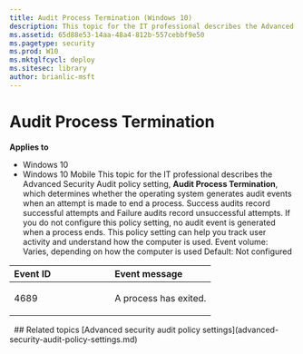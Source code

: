 ```yaml
---
title: Audit Process Termination (Windows 10)
description: This topic for the IT professional describes the Advanced Security Audit policy setting, Audit Process Termination, which determines whether the operating system generates audit events when an attempt is made to end a process.
ms.assetid: 65d88e53-14aa-48a4-812b-557cebbf9e50
ms.pagetype: security
ms.prod: W10
ms.mktglfcycl: deploy
ms.sitesec: library
author: brianlic-msft
---
```

# Audit Process Termination
**Applies to**
-   Windows 10
-   Windows 10 Mobile
This topic for the IT professional describes the Advanced Security Audit policy setting, **Audit Process Termination**, which determines whether the operating system generates audit events when an attempt is made to end a process.
Success audits record successful attempts and Failure audits record unsuccessful attempts.
If you do not configure this policy setting, no audit event is generated when a process ends.
This policy setting can help you track user activity and understand how the computer is used.
Event volume: Varies, depending on how the computer is used
Default: Not configured
<table>
<colgroup>
<col width="50%" />
<col width="50%" />
</colgroup>
<thead>
<tr class="header">
<th align="left">Event ID</th>
<th align="left">Event message</th>
</tr>
</thead>
<tbody>
<tr class="odd">
<td align="left"><p>4689</p></td>
<td align="left"><p>A process has exited.</p></td>
</tr>
</tbody>
</table>
 
## Related topics
[Advanced security audit policy settings](advanced-security-audit-policy-settings.md)
 
 
